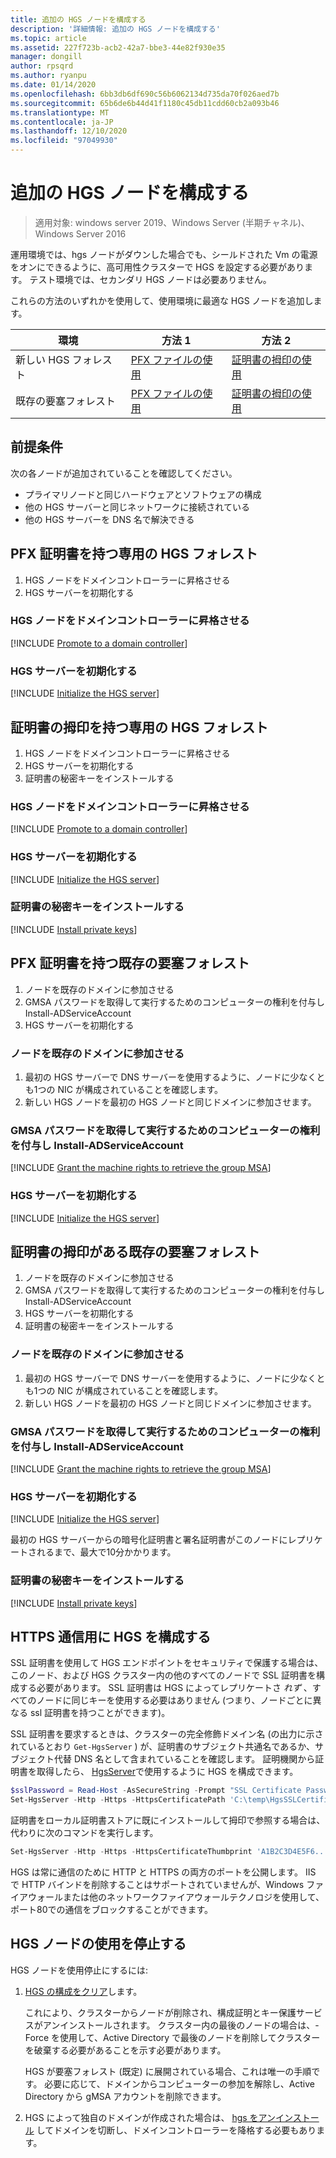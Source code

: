 ```yaml
---
title: 追加の HGS ノードを構成する
description: '詳細情報: 追加の HGS ノードを構成する'
ms.topic: article
ms.assetid: 227f723b-acb2-42a7-bbe3-44e82f930e35
manager: dongill
author: rpsqrd
ms.author: ryanpu
ms.date: 01/14/2020
ms.openlocfilehash: 6bb3db6df690c56b6062134d735da70f026aed7b
ms.sourcegitcommit: 65b6de6b44d41f1180c45db11cdd60cb2a093b46
ms.translationtype: MT
ms.contentlocale: ja-JP
ms.lasthandoff: 12/10/2020
ms.locfileid: "97049930"
---
```

# <a name="configure-additional-hgs-nodes"></a>追加の HGS ノードを構成する

>適用対象: windows server 2019、Windows Server (半期チャネル)、Windows Server 2016

運用環境では、hgs ノードがダウンした場合でも、シールドされた Vm の電源をオンにできるように、高可用性クラスターで HGS を設定する必要があります。 テスト環境では、セカンダリ HGS ノードは必要ありません。

これらの方法のいずれかを使用して、使用環境に最適な HGS ノードを追加します。

| 環境 | 方法 1 | 方法 2 |
|--|--|--|
| 新しい HGS フォレスト | [PFX ファイルの使用](#dedicated-hgs-forest-with-pfx-certificates) | [証明書の拇印の使用](#dedicated-hgs-forest-with-certificate-thumbprints) |
| 既存の要塞フォレスト | [PFX ファイルの使用](#existing-bastion-forest-with-pfx-certificates) | [証明書の拇印の使用](#existing-bastion-forest-with-certificate-thumbprints) |

## <a name="prerequisites"></a>前提条件

次の各ノードが追加されていることを確認してください。
- プライマリノードと同じハードウェアとソフトウェアの構成
- 他の HGS サーバーと同じネットワークに接続されている
- 他の HGS サーバーを DNS 名で解決できる

## <a name="dedicated-hgs-forest-with-pfx-certificates"></a>PFX 証明書を持つ専用の HGS フォレスト

1. HGS ノードをドメインコントローラーに昇格させる
2. HGS サーバーを初期化する

### <a name="promote-the-hgs-node-to-a-domain-controller"></a>HGS ノードをドメインコントローラーに昇格させる

[!INCLUDE [Promote to a domain controller](../../../includes/guarded-fabric-promote-domain-controller.md)]

### <a name="initialize-the-hgs-server"></a>HGS サーバーを初期化する

[!INCLUDE [Initialize the HGS server](../../../includes/guarded-fabric-initialize-hgs-on-the-node.md)]

## <a name="dedicated-hgs-forest-with-certificate-thumbprints"></a>証明書の拇印を持つ専用の HGS フォレスト

1. HGS ノードをドメインコントローラーに昇格させる
2. HGS サーバーを初期化する
3. 証明書の秘密キーをインストールする

### <a name="promote-the-hgs-node-to-a-domain-controller"></a>HGS ノードをドメインコントローラーに昇格させる

[!INCLUDE [Promote to a domain controller](../../../includes/guarded-fabric-promote-domain-controller.md)]

### <a name="initialize-the-hgs-server"></a>HGS サーバーを初期化する

[!INCLUDE [Initialize the HGS server](../../../includes/guarded-fabric-initialize-hgs-on-the-node.md)]

### <a name="install-the-private-keys-for-the-certificates"></a>証明書の秘密キーをインストールする

[!INCLUDE [Install private keys](../../../includes/guarded-fabric-install-private-keys.md)]

## <a name="existing-bastion-forest-with-pfx-certificates"></a>PFX 証明書を持つ既存の要塞フォレスト

1. ノードを既存のドメインに参加させる
2. GMSA パスワードを取得して実行するためのコンピューターの権利を付与し Install-ADServiceAccount
3. HGS サーバーを初期化する

### <a name="join-the-node-to-the-existing-domain"></a>ノードを既存のドメインに参加させる

1. 最初の HGS サーバーで DNS サーバーを使用するように、ノードに少なくとも1つの NIC が構成されていることを確認します。
2. 新しい HGS ノードを最初の HGS ノードと同じドメインに参加させます。

### <a name="grant-the-machine-rights-to-retrieve-gmsa-password-and-run-install-adserviceaccount"></a>GMSA パスワードを取得して実行するためのコンピューターの権利を付与し Install-ADServiceAccount

[!INCLUDE [Grant the machine rights to retrieve the group MSA](../../../includes/guarded-fabric-grant-machine-rights-to-retrieve-gmsa.md)]

### <a name="initialize-the-hgs-server"></a>HGS サーバーを初期化する

[!INCLUDE [Initialize the HGS server](../../../includes/guarded-fabric-initialize-hgs-on-the-node.md)]

## <a name="existing-bastion-forest-with-certificate-thumbprints"></a>証明書の拇印がある既存の要塞フォレスト

1. ノードを既存のドメインに参加させる
2. GMSA パスワードを取得して実行するためのコンピューターの権利を付与し Install-ADServiceAccount
3. HGS サーバーを初期化する
4. 証明書の秘密キーをインストールする

### <a name="join-the-node-to-the-existing-domain"></a>ノードを既存のドメインに参加させる

1. 最初の HGS サーバーで DNS サーバーを使用するように、ノードに少なくとも1つの NIC が構成されていることを確認します。
2. 新しい HGS ノードを最初の HGS ノードと同じドメインに参加させます。

### <a name="grant-the-machine-rights-to-retrieve-gmsa-password-and-run-install-adserviceaccount"></a>GMSA パスワードを取得して実行するためのコンピューターの権利を付与し Install-ADServiceAccount

[!INCLUDE [Grant the machine rights to retrieve the group MSA](../../../includes/guarded-fabric-grant-machine-rights-to-retrieve-gmsa.md)]

### <a name="initialize-the-hgs-server"></a>HGS サーバーを初期化する

[!INCLUDE [Initialize the HGS server](../../../includes/guarded-fabric-initialize-hgs-on-the-node.md)]

最初の HGS サーバーからの暗号化証明書と署名証明書がこのノードにレプリケートされるまで、最大で10分かかります。

### <a name="install-the-private-keys-for-the-certificates"></a>証明書の秘密キーをインストールする

[!INCLUDE [Install private keys](../../../includes/guarded-fabric-install-private-keys.md)]

## <a name="configure-hgs-for-https-communications"></a>HTTPS 通信用に HGS を構成する

SSL 証明書を使用して HGS エンドポイントをセキュリティで保護する場合は、このノード、および HGS クラスター内の他のすべてのノードで SSL 証明書を構成する必要があります。
SSL 証明書は HGS によってレプリケートさ *れず* 、すべてのノードに同じキーを使用する必要はありません (つまり、ノードごとに異なる ssl 証明書を持つことができます)。

SSL 証明書を要求するときは、クラスターの完全修飾ドメイン名 (の出力に示されているとおり `Get-HgsServer` ) が、証明書のサブジェクト共通名であるか、サブジェクト代替 DNS 名として含まれていることを確認します。
証明機関から証明書を取得したら、 [HgsServer](/powershell/module/hgsserver/set-hgsserver)で使用するように HGS を構成できます。

```powershell
$sslPassword = Read-Host -AsSecureString -Prompt "SSL Certificate Password"
Set-HgsServer -Http -Https -HttpsCertificatePath 'C:\temp\HgsSSLCertificate.pfx' -HttpsCertificatePassword $sslPassword
```

証明書をローカル証明書ストアに既にインストールして拇印で参照する場合は、代わりに次のコマンドを実行します。

```powershell
Set-HgsServer -Http -Https -HttpsCertificateThumbprint 'A1B2C3D4E5F6...'
```

HGS は常に通信のために HTTP と HTTPS の両方のポートを公開します。
IIS で HTTP バインドを削除することはサポートされていませんが、Windows ファイアウォールまたは他のネットワークファイアウォールテクノロジを使用して、ポート80での通信をブロックすることができます。

## <a name="decommission-an-hgs-node"></a>HGS ノードの使用を停止する

HGS ノードを使用停止にするには:

1. [HGS の構成をクリア](guarded-fabric-manage-hgs.md#clearing-the-hgs-configuration)します。

   これにより、クラスターからノードが削除され、構成証明とキー保護サービスがアンインストールされます。
   クラスター内の最後のノードの場合は、-Force を使用して、Active Directory で最後のノードを削除してクラスターを破棄する必要があることを示す必要があります。

   HGS が要塞フォレスト (既定) に展開されている場合、これは唯一の手順です。
   必要に応じて、ドメインからコンピューターの参加を解除し、Active Directory から gMSA アカウントを削除できます。

2. HGS によって独自のドメインが作成された場合は、 [hgs をアンインストール](guarded-fabric-manage-hgs.md#clearing-the-hgs-configuration) してドメインを切断し、ドメインコントローラーを降格する必要もあります。
